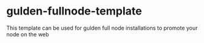 # gulden-fullnode-template
This template can be used for gulden full node installations to promote your node on the web
